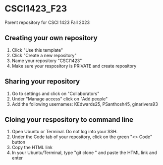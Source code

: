 # CSCI1423_F23
Parent repository for CSCI 1423 Fall 2023 

## Creating your own repository 
1. Click "Use this template"
2. Click "Create a new repository"
3. Name your repository "CSCI1423"
4. Make sure your respository is PRIVATE and create repository

## Sharing your repository
1. Go to settings and click on "Collaborators"
2. Under "Manage access" click on "Add people"
3. Add the following usernames: KEdwards25, PSanthosh45, ginarivera93

## Cloing your respository to command line
1. Open Ubuntu or Terminal. Do not log into your SSH.
2. Under the Code tab of your repository, click on the green "<> Code" button
3. Copy the HTML link
4. In your Ubuntu/Terminal, type "git clone " and paste the HTML link and enter
